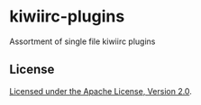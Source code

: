 # kiwiirc-plugins
Assortment of single file kiwiirc plugins


## License

[Licensed under the Apache License, Version 2.0](LICENSE).